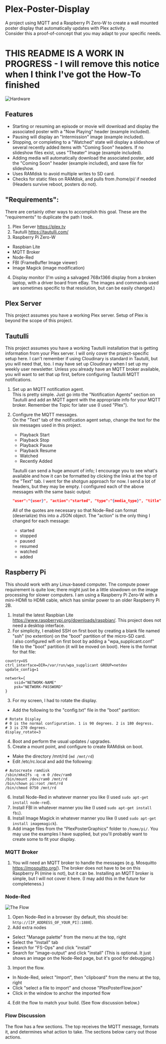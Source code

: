 # Plex-Poster-Display
A project using MQTT and a Raspberry Pi Zero-W to create a wall mounted poster display that automatically updates with Plex activity.  
Consider this a proof-of-concept that you may adapt to your specific needs.

# THIS README IS A WORK IN PROGRESS - I will remove this notice when I think I've got the How-To finished

![Hardware](Readme-Images/PosterHardware.jpg "The Hardware")
## Features
- Starting or resuming an episode or movie will download and display the associated poster with a "Now Playing" header (example included).
- Pausing will display an "Intermission" image (example included).
- Stopping, or completing to a "Watched" state will display a slideshow of several recently added items with "Coming Soon" headers.  If no slideshow files exist, uses "Theater" image (example included).
- Adding media will automatically download the associated poster, add the "Coming Soon" header (example included), and save file for slideshow.
- Uses RAMdisk to avoid multiple writes to SD card.
- Checks for static files on RAMdisk, and pulls from /home/pi/ if needed (Headers survive reboot, posters do not).

## "Requirements":
There are certainly other ways to accomplish this goal.  These are the "requirements" to duplicate the path I took.
1. Plex Server    <https://plex.tv>
2. Tautulli       <https://tautulli.com/>
3. Raspberry Pi Zero-W
- Raspbian Lite
- MQTT Broker   
- Node-Red
- FBI (FrameBuffer Image viewer)
- Image Magick (image modification)
4. Display monitor (I'm using a salvaged 768x1366 display from a broken laptop, with a driver board from eBay. The images and commands used are sometimes specific to that resolution, but can be easily changed.)

## Plex Server
This project assumes you have a working Plex server.  Setup of Plex is beyond the scope of this project.

## Tautulli
This project assumes you have a working Tautulli installation that is getting information from your Plex server.  I will only cover the project-specific setup here.  I can't remember if using Cloudinary is standard in Tautulli, but you will need that, too.  I may have set up Cloudinary when I set up my weekly user newsletter.
Unless you already have an MQTT broker available, you will want to set that up first, before configuring Tautulli MQTT notifications.

1. Set up an MQTT notification agent.  
   This is pretty simple.  Just go into the "Notification Agents" section on Tautulli and add an MQTT agent with the appropriate info for your MQTT broker.  Remember the Topic for later use (I used "Plex").
   
2. Configure the MQTT messages.  
   On the "Text" tab of the notification agent setup, change the text for the six messages used in this project.
   - Playback Start
   - Playback Stop
   - Playback Pause
   - Playback Resume
   - Watched
   - Recently Added
   
   Tautulli can send a huge amount of info; I encourage you to see what's available and how it can be formatted by clicking the links at the top of the "Text" tab. I went for the shotgun approach for now.  I send a lot of headers, but they may be empty.
   I configured each of the above messages with the same basic output:
   ```JSON
   "user":"{user}", "action":"started", "type":"{media_type}", "title":"{title}", "episode":"S{season_num00}E{episode_num00}", "year":"{year}", "poster_url":"{poster_url}"
   ```
   All of the quotes are necessary so that Node-Red can format (deserialize) this into a JSON object.  The "action" is the only thing I changed for each message:
   * started
   * stopped
   * paused
   * resumed
   * watched
   * added

## Raspberry Pi
   This should work with any Linux-based computer.  The compute power requirement is quite low; there might just be a little slowdown on the image processing for slower computers.  I am using a Raspberry Pi Zero-W with a mini-HDMI to HDMI cable, which has similar power to an older Raspberry Pi 2B.
   
1. Install the latest Raspbian Lite <https://www.raspberrypi.org/downloads/raspbian/>.  This project does not need a desktop interface.
2. For simplicity, I enabled SSH on first boot by creating a blank file named "ssh" (no extention) on the "boot" partition of the micro-SD card.  
I also configured wifi on first boot by adding a "wpa_supplicant.conf" file to the "boot" partition (it will be moved on boot).  Here is the format for that file:  
```
country=US
ctrl_interface=DIR=/var/run/wpa_supplicant GROUP=netdev
update_config=1

network={
    ssid="NETWORK-NAME"
    psk="NETWORK-PASSWORD"
}
```
3. For my screen, I had to rotate the display.  
* Add the following to the "config.txt" file in the "boot" partition:  
```
# Rotate Display
# 0 is the normal configuration. 1 is 90 degrees. 2 is 180 degress. 
# 3 is 270 degrees.
display_rotate=3
```
4. Boot and perform the usual updates / upgrades.
5. Create a mount point, and configure to create RAMdisk on boot.
* Make the directory /mnt/rd (`md /mnt/rd`)
* Edit /etc/rc.local and add the following:  
```
# Autocreate ramdisk
/sbin/mke2fs -q -m 0 /dev/ram0
/bin/mount /dev/ram0 /mnt/rd
/bin/chown pi:root /mnt/rd
/bin/chmod 0750 /mnt/rd
```
6. Install Node-Red in whatever manner you like (I used `sudo apt-get install node-red`).
7. Install FBI in whatever manner you like (I used `sudo apt-get install fbi`).
8. Install Image Magick in whatever manner you like (I used `sudo apt-get install imagemagick`).
9. Add image files from the "PlexPosterGraphics" folder to `/home/pi/`.  You may use the examples I have supplied, but you'll probably want to create some to fit your display.
   
### MQTT Broker
1. You will need an MQTT broker to handle the messages (e.g. Mosquitto <https://mosquitto.org/>).  The broker does not have to be on this Raspberry Pi (mine is not), but it can be.  Installing an MQTT broker is simple, but I will not cover it here.  (I may add this in the future for completeness.)

### Node-Red
![The Flow](Readme-Images/Node-Red_Plex_Poster.PNG "The Flow")

1. Open Node-Red in a browser (by default, this should be: `http://[IP_ADDRESS_OF_YOUR_PI]:1880`).
2. Add extra nodes
* Select "Manage palette" from the menu at the top, right
* Select the "Install" tab
* Search for "FS-Ops" and click "install"
* Search for "image-output" and click "install" (This is optional. It just shows an image on the Node-Red page, but it's good for debugging.)
3. Import the flow.
* In Node-Red, select "Import", then "clipboard" from the menu at the top, right
* Click "select a file to import" and choose "PlexPosterFlow.json"
* Click in the window to anchor the imported flow
4. Edit the flow to match your build. (See flow discussion below.)

### Flow Discussion
The flow has a few sections.  The top receives the MQTT message, formats it, and determines what action to take.  The sections below carry out those actions.



